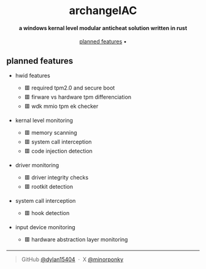 # 
<h1 align="center">
  archangelAC
  <br>
</h1>

<h4 align="center">a windows kernal level modular anticheat solution written in rust</h4>

<p align="center">
  <a href="#key-features">planned features</a> •
</p>


## planned features

* hwid features
  - 🟥 required tpm2.0 and secure boot
  - 🟥 firware vs hardware tpm differenciation
  - 🟥 wdk mmio tpm ek checker

* kernal level monitoring
  - 🟥 memory scanning
  - 🟥 system call interception
  - 🟥 code injection detection
 
* driver monitoring
  - 🟥 driver integrity checks
  - 🟥 rootkit detection

* system call interception
  - 🟥 hook detection
 
* input device monitoring
  - 🟥 hardware abstraction layer monitoring


---

> GitHub [@dylan15404](https://github.com/dylan15404) &nbsp;&middot;&nbsp;
> X [@minorponky](https://x.com/minorponky)
